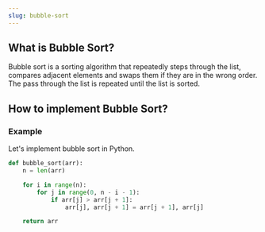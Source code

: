 ```yaml
---
slug: bubble-sort
---
```


## What is Bubble Sort?

Bubble sort is a sorting algorithm that repeatedly steps through the list, compares adjacent elements and swaps them if they are in the wrong order. The pass through the list is repeated until the list is sorted.

## How to implement Bubble Sort?

### Example

Let's implement bubble sort in Python.

```python
def bubble_sort(arr):
    n = len(arr)

    for i in range(n):
        for j in range(0, n - i - 1):
            if arr[j] > arr[j + 1]:
                arr[j], arr[j + 1] = arr[j + 1], arr[j]

    return arr
```
